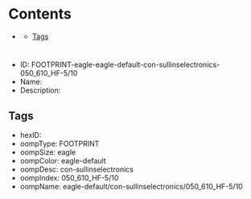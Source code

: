 



Contents
========

* [](#)
	* [Tags](#tags)

# 

- ID: FOOTPRINT-eagle-eagle-default-con-sullinselectronics-050_610_HF-5/10
- Name: 
- Description: 

## Tags

- hexID: 
- oompType: FOOTPRINT
- oompSize: eagle
- oompColor: eagle-default
- oompDesc: con-sullinselectronics
- oompIndex: 050_610_HF-5/10
- oompName: eagle-default/con-sullinselectronics/050_610_HF-5/10
